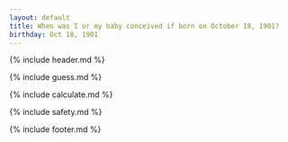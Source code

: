 ```yaml
---
layout: default
title: When was I or my baby conceived if born on October 18, 1901?
birthday: Oct 18, 1901
---
```


{% include header.md %}

{% include guess.md %}

{% include calculate.md %}

{% include safety.md %}

{% include footer.md %}



